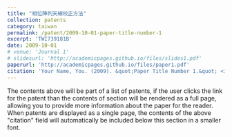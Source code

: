 ```yaml
---
title: "相位陣列天線校正方法"
collection: patents
category: taiwan
permalink: /patent/2009-10-01-paper-title-number-1
excerpt: 'TWI739181B'
date: 2009-10-01
# venue: 'Journal 1'
# slidesurl: 'http://academicpages.github.io/files/slides1.pdf'
paperurl: 'http://academicpages.github.io/files/paper1.pdf'
citation: 'Your Name, You. (2009). &quot;Paper Title Number 1.&quot; <i>Journal 1</i>. 1(1).'
---
```


The contents above will be part of a list of patents, if the user clicks the link for the patent than the contents of section will be rendered as a full page, allowing you to provide more information about the paper for the reader. When patents are displayed as a single page, the contents of the above "citation" field will automatically be included below this section in a smaller font.